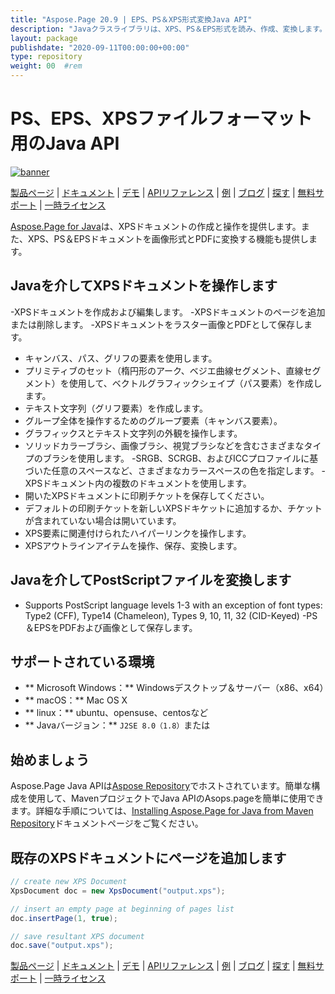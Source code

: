```yaml
---
title: "Aspose.Page 20.9 | EPS、PS＆XPS形式変換Java API" 
description: "Javaクラスライブラリは、XPS、PS＆EPS形式を読み、作成、変換します。グリフ、画像ブラシ、ベクター、ベジエ、カラーブラシ、透明性、および不透明なマスクをサポートします。" 
layout: package
publishdate: "2020-09-11T00:00:00+00:00"
type: repository
weight: 00	#rem
---
```


# PS、EPS、XPSファイルフォーマット用のJava API
[![banner](../aspose_page-for-java-banner.png)](./)

[製品ページ](https://products.aspose.com/page/java) | [ドキュメント](https://docs.aspose.com/page/java/) | [デモ](https://products.aspose.app/page/family) | [APIリファレンス](https://apireference.aspose.com/page/java) | [例](https://github.com/aspose-page/Aspose.Page-for-Java) | [ブログ](https://blog.aspose.com/category/page/) | [探す](https://search.aspose.com/) | [無料サポート](https://forum.aspose.com/c/page) | [一時ライセンス](https://purchase.aspose.com/temporary-license)

[Aspose.Page for Java](https://products.aspose.com/page/java)は、XPSドキュメントの作成と操作を提供します。また、XPS、PS＆EPSドキュメントを画像形式とPDFに変換する機能も提供します。

## Javaを介してXPSドキュメントを操作します
-XPSドキュメントを作成および編集します。
-XPSドキュメントのページを追加または削除します。
-XPSドキュメントをラスター画像とPDFとして保存します。
 - キャンバス、パス、グリフの要素を使用します。
 - プリミティブのセット（楕円形のアーク、ベジエ曲線セグメント、直線セグメント）を使用して、ベクトルグラフィックシェイプ（パス要素）を作成します。
 - テキスト文字列（グリフ要素）を作成します。
 - グループ全体を操作するためのグループ要素（キャンバス要素）。
 - グラフィックスとテキスト文字列の外観を操作します。
 - ソリッドカラーブラシ、画像ブラシ、視覚ブラシなどを含むさまざまなタイプのブラシを使用します。
-SRGB、SCRGB、およびICCプロファイルに基づいた任意のスペースなど、さまざまなカラースペースの色を指定します。
-XPSドキュメント内の複数のドキュメントを使用します。
 - 開いたXPSドキュメントに印刷チケットを保存してください。
 - デフォルトの印刷チケットを新しいXPSドキケットに追加するか、チケットが含まれていない場合は開いています。
 -  XPS要素に関連付けられたハイパーリンクを操作します。
 -  XPSアウトラインアイテムを操作、保存、変換します。

## Javaを介してPostScriptファイルを変換します
- Supports PostScript language levels 1-3 with an exception of font types: Type2 (CFF), Type14 (Chameleon), Types 9, 10, 11, 32 (CID-Keyed)
-PS＆EPSをPDFおよび画像として保存します。

## サポートされている環境
 -  ** Microsoft Windows：** Windowsデスクトップ＆サーバー（x86、x64）
 -  ** macOS：** Mac OS X
 -  ** linux：** ubuntu、opensuse、centosなど
 -  ** Javaバージョン：** `J2SE 8.0（1.8）`または

## 始めましょう

Aspose.Page Java APIは[Aspose Repository](https://repository.aspose.com/page/)でホストされています。簡単な構成を使用して、MavenプロジェクトでJava APIのAsops.pageを簡単に使用できます。詳細な手順については、[Installing Aspose.Page for Java from Maven Repository](https://docs.aspose.com/page/java/installation/)ドキュメントページをご覧ください。

## 既存のXPSドキュメントにページを追加します

```java
// create new XPS Document
XpsDocument doc = new XpsDocument("output.xps");

// insert an empty page at beginning of pages list
doc.insertPage(1, true);

// save resultant XPS document
doc.save("output.xps");
```

[製品ページ](https://products.aspose.com/page/java) | [ドキュメント](https://docs.aspose.com/page/java/) | [デモ](https://products.aspose.app/page/family) | [APIリファレンス](https://apireference.aspose.com/page/java) | [例](https://github.com/aspose-page/Aspose.Page-for-Java) | [ブログ](https://blog.aspose.com/category/page/) | [探す](https://search.aspose.com/) | [無料サポート](https://forum.aspose.com/c/page) | [一時ライセンス](https://purchase.aspose.com/temporary-license)
